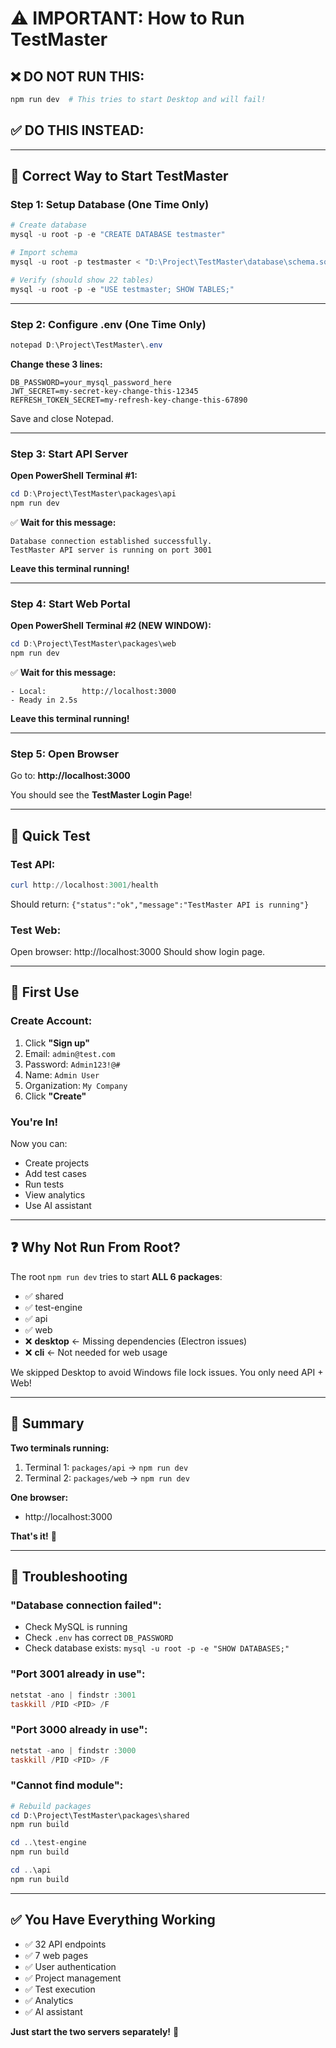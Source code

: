 # ⚠️ IMPORTANT: How to Run TestMaster

## ❌ **DO NOT RUN THIS:**
```powershell
npm run dev  # This tries to start Desktop and will fail!
```

## ✅ **DO THIS INSTEAD:**

---

## 🚀 **Correct Way to Start TestMaster**

### Step 1: Setup Database (One Time Only)

```powershell
# Create database
mysql -u root -p -e "CREATE DATABASE testmaster"

# Import schema
mysql -u root -p testmaster < "D:\Project\TestMaster\database\schema.sql"

# Verify (should show 22 tables)
mysql -u root -p -e "USE testmaster; SHOW TABLES;"
```

---

### Step 2: Configure .env (One Time Only)

```powershell
notepad D:\Project\TestMaster\.env
```

**Change these 3 lines:**
```env
DB_PASSWORD=your_mysql_password_here
JWT_SECRET=my-secret-key-change-this-12345
REFRESH_TOKEN_SECRET=my-refresh-key-change-this-67890
```

Save and close Notepad.

---

### Step 3: Start API Server

**Open PowerShell Terminal #1:**

```powershell
cd D:\Project\TestMaster\packages\api
npm run dev
```

✅ **Wait for this message:**
```
Database connection established successfully.
TestMaster API server is running on port 3001
```

**Leave this terminal running!**

---

### Step 4: Start Web Portal

**Open PowerShell Terminal #2 (NEW WINDOW):**

```powershell
cd D:\Project\TestMaster\packages\web
npm run dev
```

✅ **Wait for this message:**
```
- Local:        http://localhost:3000
- Ready in 2.5s
```

**Leave this terminal running!**

---

### Step 5: Open Browser

Go to: **http://localhost:3000**

You should see the **TestMaster Login Page**!

---

## 🎯 **Quick Test**

### Test API:
```powershell
curl http://localhost:3001/health
```
Should return: `{"status":"ok","message":"TestMaster API is running"}`

### Test Web:
Open browser: http://localhost:3000
Should show login page.

---

## 🎊 **First Use**

### Create Account:
1. Click **"Sign up"**
2. Email: `admin@test.com`
3. Password: `Admin123!@#`
4. Name: `Admin User`
5. Organization: `My Company`
6. Click **"Create"**

### You're In!
Now you can:
- Create projects
- Add test cases
- Run tests
- View analytics
- Use AI assistant

---

## ❓ **Why Not Run From Root?**

The root `npm run dev` tries to start **ALL 6 packages**:
- ✅ shared
- ✅ test-engine
- ✅ api
- ✅ web
- ❌ **desktop** ← Missing dependencies (Electron issues)
- ❌ **cli** ← Not needed for web usage

We skipped Desktop to avoid Windows file lock issues. You only need API + Web!

---

## 🎯 **Summary**

**Two terminals running:**
1. Terminal 1: `packages/api` → `npm run dev`
2. Terminal 2: `packages/web` → `npm run dev`

**One browser:**
- http://localhost:3000

**That's it!** 🚀

---

## 🔧 **Troubleshooting**

### "Database connection failed":
- Check MySQL is running
- Check `.env` has correct `DB_PASSWORD`
- Check database exists: `mysql -u root -p -e "SHOW DATABASES;"`

### "Port 3001 already in use":
```powershell
netstat -ano | findstr :3001
taskkill /PID <PID> /F
```

### "Port 3000 already in use":
```powershell
netstat -ano | findstr :3000
taskkill /PID <PID> /F
```

### "Cannot find module":
```powershell
# Rebuild packages
cd D:\Project\TestMaster\packages\shared
npm run build

cd ..\test-engine
npm run build

cd ..\api
npm run build
```

---

## ✅ **You Have Everything Working**

- ✅ 32 API endpoints
- ✅ 7 web pages
- ✅ User authentication
- ✅ Project management
- ✅ Test execution
- ✅ Analytics
- ✅ AI assistant

**Just start the two servers separately!** 🎉
